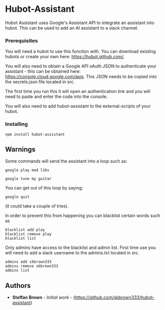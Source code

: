 # Hubot-Assistant

Hubot Assistant uses Google's Assistant API to integrate an assistant into hubot.  This can be used to add an AI assistant to a slack channel.  

### Prerequisites

You will need a hubot to use this function with. You can download existing hubots or create your own here: https://hubot.github.com/.

You will also need to obtain a Google API oAuth JSON to authenticate your assistant - this can be obtained here: https://console.cloud.google.com/apis. This JSON needs to be copied into the secrets.json file located in src.

The first time you run this it will open an authentication link and you will need to paste and enter the code into the console. 

You will also need to add hubot-assistant to the external-scripts of your hubot.

### Installing

```
npm install hubot-assistant
```

## Warnings

Some commands will send the assistant into a loop such as: 

```
google play mad libs
```

```
google tune my guitar
```

You can get out of this loop by saying:

```
google quit
```
(it could take a couple of tries).


In order to prevent this from happening you can blacklist certain words such as 

```
blacklist add play
blacklist remove play
blacklist list
```

Only admins have access to the blacklist and admin list. First time use you will need to add a slack username to the admins.txt located in src.

```
admins add skbrown333
admins remove skbrown333
admins list
```

## Authors

* **Steffan Brown** - *Initial work* - (https://github.com/skbrown333/hubot-assistant)